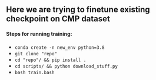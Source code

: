 ## Here we are trying to finetune existing checkpoint on CMP dataset 

#### Steps for running training:

- `conda create -n new_env python=3.8`
- `git clone "repo"`
- `cd "repo"/ && pip install .`
- `cd scripts/ && python download_stuff.py`
- `bash train.bash`